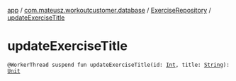 [app](../../index.md) / [com.mateusz.workoutcustomer.database](../index.md) / [ExerciseRepository](index.md) / [updateExerciseTitle](./update-exercise-title.md)

# updateExerciseTitle

`@WorkerThread suspend fun updateExerciseTitle(id: `[`Int`](https://kotlinlang.org/api/latest/jvm/stdlib/kotlin/-int/index.html)`, title: `[`String`](https://kotlinlang.org/api/latest/jvm/stdlib/kotlin/-string/index.html)`): `[`Unit`](https://kotlinlang.org/api/latest/jvm/stdlib/kotlin/-unit/index.html)